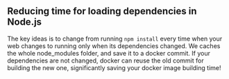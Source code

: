 ## Reducing time for loading dependencies in Node.js

The key ideas is to change from running ``npm install`` every time when your web changes to running only when its dependencies changed. We caches the whole node_modules folder, and save it to a docker commit. If your dependencies are not changed, docker can reuse the old commit for building the new one, significantly saving your docker image building time!